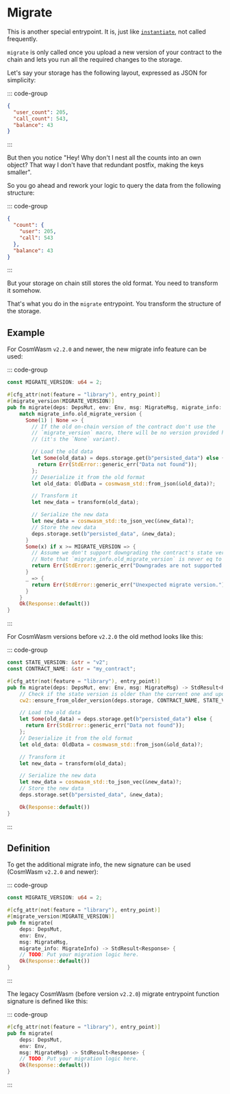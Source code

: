 <SectionLabel chapter="core" section="entrypoints"></SectionLabel>

# Migrate

This is another special entrypoint. It is, just like [`instantiate`](./instantiate), not called frequently.

`migrate` is only called once you upload a new version of your contract to the chain
 and lets you run all the required changes to the storage.

Let's say your storage has the following layout, expressed as JSON for simplicity:

::: code-group

```JSON [structure.json]
{
  "user_count": 205,
  "call_count": 543,
  "balance": 43
}
```

:::


But then you notice "Hey! Why don't I nest all the counts into an own object? That way I don't have
that redundant postfix, making the keys smaller".

So you go ahead and rework your logic to query the data from the following structure:

::: code-group

```JSON [structure.json]
{
  "count": {
    "user": 205,
    "call": 543
  },
  "balance": 43
}
```

:::

But your storage on chain still stores the old format. You need to transform it somehow.

That's what you do in the `migrate` entrypoint. You transform the structure of the storage.

## Example

For CosmWasm `v2.2.0` and newer, the new migrate info feature can be used:

::: code-group

```Rust [contract.rs]
const MIGRATE_VERSION: u64 = 2;

#[cfg_attr(not(feature = "library"), entry_point)]
#[migrate_version(MIGRATE_VERSION)]
pub fn migrate(deps: DepsMut, env: Env, msg: MigrateMsg, migrate_info: MigrateInfo) -> StdResult<Response> {
    match migrate_info.old_migrate_version {
      Some(1) | None => {
        // If the old on-chain version of the contract don't use the
        // `migrate_version` macro, there will be no version provided here
        // (it's the `None` variant).

        // Load the old data
        let Some(old_data) = deps.storage.get(b"persisted_data") else {
          return Err(StdError::generic_err("Data not found"));
        };
        // Deserialize it from the old format
        let old_data: OldData = cosmwasm_std::from_json(&old_data)?;

        // Transform it
        let new_data = transform(old_data);

        // Serialize the new data
        let new_data = cosmwasm_std::to_json_vec(&new_data)?;
        // Store the new data
        deps.storage.set(b"persisted_data", &new_data);
      }
      Some(x) if x >= MIGRATE_VERSION => {
        // Assume we don't support downgrading the contract's state version
        // Note that `migrate_info.old_migrate_version` is never eq to `MIGRATE_VERSION`.
        return Err(StdError::generic_err("Downgrades are not supported for this contract."));
      }
      _ => {
        return Err(StdError::generic_err("Unexpected migrate version."));
      }
    }
    Ok(Response::default())
}
```

:::

For CosmWasm versions before `v2.2.0` the old method looks like this:

::: code-group

```Rust [contract.rs]
const STATE_VERSION: &str = "v2";
const CONTRACT_NAME: &str = "my_contract";

#[cfg_attr(not(feature = "library"), entry_point)]
pub fn migrate(deps: DepsMut, env: Env, msg: MigrateMsg) -> StdResult<Response> {
    // Check if the state version is older than the current one and update it
    cw2::ensure_from_older_version(deps.storage, CONTRACT_NAME, STATE_VERSION)?;

    // Load the old data
    let Some(old_data) = deps.storage.get(b"persisted_data") else {
      return Err(StdError::generic_err("Data not found"));
    };
    // Deserialize it from the old format
    let old_data: OldData = cosmwasm_std::from_json(&old_data)?;

    // Transform it
    let new_data = transform(old_data);

    // Serialize the new data
    let new_data = cosmwasm_std::to_json_vec(&new_data)?;
    // Store the new data
    deps.storage.set(b"persisted_data", &new_data);

    Ok(Response::default())
}
```

:::

## Definition

To get the additional migrate info, the new signature can be used (CosmWasm `v2.2.0` and newer):

::: code-group

```Rust [contract.rs]
const MIGRATE_VERSION: u64 = 2;

#[cfg_attr(not(feature = "library"), entry_point)]
#[migrate_version(MIGRATE_VERSION)]
pub fn migrate(
    deps: DepsMut,
    env: Env,
    msg: MigrateMsg,
    migrate_info: MigrateInfo) -> StdResult<Response> {
    // TODO: Put your migration logic here.
    Ok(Response::default())
}
```

:::

The legacy CosmWasm (before version `v2.2.0`) migrate entrypoint function signature is defined like this:

::: code-group

```Rust [contract.rs]
#[cfg_attr(not(feature = "library"), entry_point)]
pub fn migrate(
    deps: DepsMut,
    env: Env,
    msg: MigrateMsg) -> StdResult<Response> {
    // TODO: Put your migration logic here.
    Ok(Response::default())
}
```

:::
